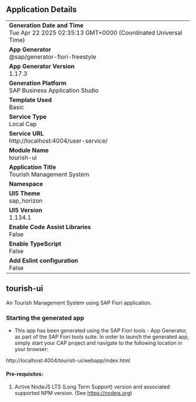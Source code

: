 ## Application Details
|               |
| ------------- |
|**Generation Date and Time**<br>Tue Apr 22 2025 02:35:13 GMT+0000 (Coordinated Universal Time)|
|**App Generator**<br>@sap/generator-fiori-freestyle|
|**App Generator Version**<br>1.17.3|
|**Generation Platform**<br>SAP Business Application Studio|
|**Template Used**<br>Basic|
|**Service Type**<br>Local Cap|
|**Service URL**<br>http://localhost:4004/user-service/|
|**Module Name**<br>tourish-ui|
|**Application Title**<br>Tourish Management System|
|**Namespace**<br>|
|**UI5 Theme**<br>sap_horizon|
|**UI5 Version**<br>1.134.1|
|**Enable Code Assist Libraries**<br>False|
|**Enable TypeScript**<br>False|
|**Add Eslint configuration**<br>False|

## tourish-ui

An Tourish Management System using SAP Fiori application.

### Starting the generated app

-   This app has been generated using the SAP Fiori tools - App Generator, as part of the SAP Fiori tools suite.  In order to launch the generated app, simply start your CAP project and navigate to the following location in your browser:

http://localhost:4004/tourish-ui/webapp/index.html

#### Pre-requisites:

1. Active NodeJS LTS (Long Term Support) version and associated supported NPM version.  (See https://nodejs.org)


